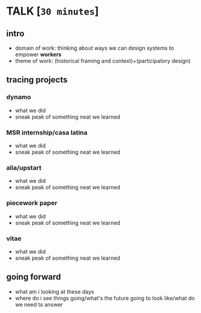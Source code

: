 # TALK [`30 minutes`]


## intro

- domain of work: thinking about ways we can design systems to empower **workers**
- theme of work: (historical framing and context)+(participatory design)

## tracing projects

### dynamo
- what we did
- sneak peak of something neat we learned

### MSR internship/casa latina
- what we did
- sneak peak of something neat we learned

### alia/upstart
- what we did
- sneak peak of something neat we learned

### piecework paper
- what we did
- sneak peak of something neat we learned

### vitae
- what we did
- sneak peak of something neat we learned


## going forward
- what am i looking at these days
- where do i see things going/what's the future going to look like/what do we need to answer